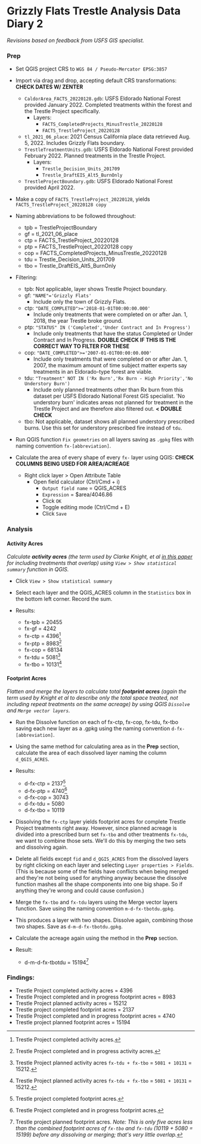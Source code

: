 # Grizzly Flats Trestle Analysis Data Diary 2

_Revisions based on feedback from USFS GIS specialist._

### Prep

* Set QGIS project CRS to `WGS 84 / Pseudo-Mercator EPSG:3857`
* Import via drag and drop, accepting default CRS transformations: **CHECK DATES W/ ZENTER**
  * `CaldorArea_FACTS_20220128.gdb`: USFS Eldorado National Forest provided January 2022. Completed treatments within the forest and the Trestle Project specifically.
    * Layers:
      * `FACTS_CompletedProjects_MinusTrestle_20220128`
      * `FACTS_TrestleProject_20220128`
  * `tl_2021_06_place`: 2021 Census California place data retrieved Aug. 5, 2022. Includes Grizzly Flats boundary.
  * `TrestleTreatmentUnits.gdb`: USFS Eldorado National Forest provided February 2022. Planned treatments in the Trestle Project.
    * Layers:
      * `Trestle_Decision_Units_201709`
      * `Trestle_DraftEIS_Alt5_BurnOnly`
  * `TrestleProjectBoundary.gdb`: USFS Eldorado National Forest provided April 2022.
* Make a copy of `FACTS_TrestleProject_20220128`, yields `FACTS_TrestleProject_20220128 copy` 

* Naming abbreviations to be followed throughout:
  * tpb = TrestleProjectBoundary
  * gf = tl_2021_06_place
  * ctp = FACTS_TrestleProject_20220128
  * ptp = FACTS_TrestleProject_20220128 copy
  * cop = FACTS_CompletedProjects_MinusTrestle_20220128
  * tdu = Trestle_Decision_Units_201709
  * tbo = Trestle_DraftEIS_Alt5_BurnOnly

* Filtering:
  * tpb: Not applicable, layer shows Trestle Project boundary.
  * gf: `"NAME"='Grizzly Flats'`
    * Include only the town of Grizzly Flats.
  * ctp: `"DATE_COMPLETED">='2018-01-01T00:00:00.000'`
    * Include only treatments that were completed on or after Jan. 1, 2018, the year Trestle broke ground.
  * ptp: `"STATUS" IN ('Completed','Under Contract and In Progress')`
    * Include only treatments that have the status Completed or Under Contract and In Progress. **DOUBLE CHECK IF THIS IS THE CORRECT WAY TO FILTER FOR THESE**
  * cop: `"DATE_COMPLETED">='2007-01-01T00:00:00.000'`
    * Include only treatments that were completed on or after Jan. 1, 2007, the maximum amount of time subject matter experts say treatments in an Eldorado-type forest are viable.
  * tdu: `"Treatment" NOT IN ('Rx Burn','Rx Burn - High Priority','No Understory Burn')`
    * Include only planned treatments other than Rx burn from this dataset per USFS Eldorado National Forest GIS specialist. 'No understory burn' indicates areas not planned for treatment in the Trestle Project and are therefore also filtered out. **< DOUBLE CHECK**
  * tbo: Not applicable, dataset shows all planned understory prescribed burns. Use this set for understory prescribed fire instead of `tdu`.

* Run QGIS function `Fix geometries` on all layers saving as `.gpkg` files with naming convention `fx-[abbreviation]`.

* Calculate the area of every shape of every `fx-` layer using QGIS: **CHECK COLUMNS BEING USED FOR AREA/ACREAGE**
  * Right click layer > Open Attribute Table
    * Open field calculator (Ctrl/Cmd + i)
      * `Output field name` = QGIS_ACRES
      * `Expression` = $area/4046.86
      * Click `OK`
      * Toggle editing mode (Ctrl/Cmd + E)
      * Click `Save`

### Analysis

#### Activity Acres

_Calculate **activity acres** (the term used by Clarke Knight, et al [in this paper](https://static1.squarespace.com/static/545a90ede4b026480c02c5c7/t/61a52861dfd0aa6784b117bb/1638213736182/Knight+et+al.+2022.pdf) for including treatments that overlap) using `View > Show statistical summary` function in QGIS._

* Click `View > Show statistical summary`
* Select each layer and the QGIS_ACRES column in the `Statistics` box in the bottom left corner. Record the sum.

* Results:
  * fx-tpb = 20455
  * fx-gf = 4242
  * fx-ctp = 4396[^1]
  * fx-ptp = 8983[^2]
  * fx-cop = 68134
  * fx-tdu = 5081[^3]
  * fx-tbo = 10131[^3]

#### Footprint Acres

_Flatten and merge the layers to calculate total **footprint acres** (again the term used by Knight et al to describe only the total space treated, not including repeat treatments on the same acreage) by using QGIS `Dissolve` and `Merge vector layers`._

* Run the Dissolve function on each of fx-ctp, fx-cop, fx-tdu, fx-tbo saving each new layer as a .gpkg using the naming convention `d-fx-[abbreviation]`.
* Using the same method for calculating area as in the **Prep** section, calculate the area of each dissolved layer naming the column `d_QGIS_ACRES`.

* Results:
  * d-fx-ctp = 2137[^4]
  * d-fx-ptp = 4740[^5]
  * d-fx-cop = 30743
  * d-fx-tdu = 5080
  * d-fx-tbo = 10119

* Dissolving the `fx-ctp` layer yields footprint acres for complete Trestle Project treatments right away. However, since planned acreage is divided into a prescribed burn set `fx-tbo` and  other treatments `fx-tdu`, we want to combine those sets. We'll do this by merging the two sets and dissolving again.
* Delete all fields except `fid` and `d_QGIS_ACRES` from the dissolved layers by right clicking on each layer and selecting `Layer properties > Fields`. (This is because some of the fields have conflicts when being merged and they're not being used for anything anyway because the dissolve function mashes all the shape components into one big shape. So if anything they're wrong and could cause confusion.)
* Merge the `fx-tbo` and `fx-tdu` layers using the Merge vector layers function. Save using the naming convention `m-d-fx-tbotdu.gpkg`.
* This produces a layer with two shapes. Dissolve again, combining those two shapes. Save as `d-m-d-fx-tbotdu.gpkg`.
* Calculate the acreage again using the method in the **Prep** section.

* Result:
  * d-m-d-fx-tbotdu = 15194[^6]

### Findings:

* Trestle Project completed activity acres = 4396
* Trestle Project completed and in progress footprint acres = 8983
* Trestle Project planned activity acres = 15212
* Trestle project completed footprint acres = 2137
* Trestle Project completed and in progress footprint acres = 4740
* Trestle project planned footprint acres = 15194

[^1]: Trestle Project completed activity acres.
[^2]: Trestle Project completed and in progress activity acres.
[^3]: Trestle Project planned activity acres `fx-tdu + fx-tbo` = `5081 + 10131` = 15212.
[^4]: Trestle project completed footprint acres.
[^5]: Trestle Project completed and in progress footprint acres.
[^6]: Trestle project planned footprint acres. _Note: This is only five acres less than the combined footprint acres of `fx-tbo` and `fx-tdu` (10119 + 5080 = 15199) before any dissolving or merging; that's very little overlap._